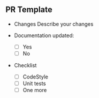 ## PR Template
* Changes
  Describe your changes

* Documentation updated:
  - [ ] Yes
  - [ ] No

* Checklist

  - [ ] CodeStyle
  - [ ] Unit tests
  - [ ] One more
